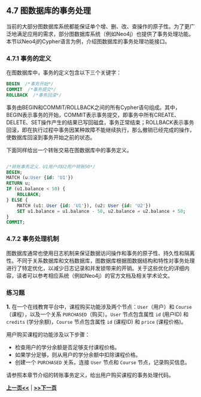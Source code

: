 ## 4.7 图数据库的事务处理
当前的大部分图数据库系统都能保证单个增、删、改、查操作的原子性。为了更广泛地满足应用的需求，部分图数据库系统（例如Neo4j）也提供了事务处理功能。本节以Neo4j的Cypher语言为例，介绍图数据库的事务处理功能接口。

### 4.7.1 事务的定义

在图数据库中，事务的定义包含以下三个关键字：

```SQL
BEGIN  /*事务开始*/
COMMIT  /*事务提交*/
ROLLBACK  /*事务回滚*/
```

事务由BEGIN和COMMIT/ROLLBACK之间的所有Cypher语句组成。其中，BEGIN表示事务的开始，COMMIT表示事务提交，即事务中所有CREATE、DELETE、SET操作产生的结果已写回磁盘，事务正常结束；ROLLBACK表示事务回滚，即在执行过程中事务因某种故障不能继续执行，那么撤销已经完成的操作，使数据库回滚到事务开始之前的状态。

下面同样给出一个转账交易在图数据库中的事务定义。

```SQL

/*转账事务定义，U1用户向U2用户转账50*/
BEGIN;
MATCH (u:User {id: 'U1'})
RETURN u;
IF (u1.balance < 50) {
    ROLLBACK;
} ELSE {
    MATCH (u1: User {id: 'U1'}), (u2: User {id: 'U2'})
    SET u1.balance = u1.balance - 50, u2.balance = u2.balance + 50;
}
COMMIT;
```

### 4.7.2  事务处理机制

图数据库通常也使用日志机制来保证数据访问操作和事务的原子性、持久性和隔离性。不同于关系数据库和文档数据库，图数据库根据图数据结构和特性对事务处理进行了特定优化，以减少日志记录和并发锁带来的开销。关于这些优化的详细内容，读者可以参考相应系统（例如Neo4j）的官方文档及相关学术论文。
<!-- 在图数据库中，事务是基于锁定机制来实现隔离性的。当一个事务访问某个节点或关系时，图数据库会自动为该节点或关系加锁，防止其他事务对其进行修改，直到当前事务提交或回滚。这种锁定机制确保了事务的隔离性，避免了并发访问导致的数据不一致问题。 -->

### 练习题

**1.** 在一个在线教育平台中，课程购买功能涉及两个节点：`User`（用户）和 `Course`（课程），以及一个关系 `PURCHASED`（购买）。`User` 节点包含属性 `id` (用户ID) 和 `credits` (学分余额)，`Course` 节点包含属性 `id` (课程ID) 和 `price` (课程价格)。

用户购买课程的功能涉及以下步骤：

- 检查用户的学分余额是否足够支付课程价格。
- 如果学分足够，则从用户的学分余额中扣除课程价格。
- 创建一个 `PURCHASED` 关系，连接 `User` 节点和 `Course` 节点，记录购买信息。

请参照本章节介绍的转账事务定义，给出用户购买课程的事务处理代码。

[**上一页<<**](chapter4.6-D.md) | [**>>下一页**](chapter5.1.md)




